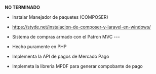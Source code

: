 **NO TERMINADO**

+ Instalar Manejador de paquetes (COMPOSER)
+ https://styde.net/instalacion-de-composer-y-laravel-en-windows/

+ Sistema de compras armado con el Patron MVC ---
+ Hecho puramente en PHP
+ Implementa la API de pagos de Mercado Pago
+ Implemeta la libreria MPDF para generar compobante de pago

